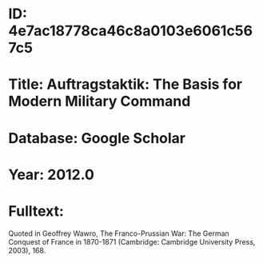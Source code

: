 # ID: 4e7ac18778ca46c8a0103e6061c567c5
# Title: Auftragstaktik: The Basis for Modern Military Command
# Database: Google Scholar
# Year: 2012.0
# Fulltext:
Quoted in Geoffrey Wawro, The Franco-Prussian War: The German Conquest of France in 1870-1871 (Cambridge: Cambridge University Press, 2003), 168.